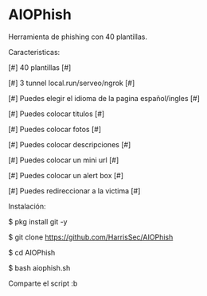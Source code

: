 # AIOPhish

Herramienta de phishing con 40 plantillas.

Caracteristicas:

[#] 40 plantillas [#]

[#] 3 tunnel local.run/serveo/ngrok [#]

[#] Puedes elegir el idioma de la pagina español/ingles [#]

[#] Puedes colocar titulos [#]

[#] Puedes colocar fotos [#]

[#] Puedes colocar descripciones [#]

[#] Puedes colocar un mini url [#]

[#] Puedes colocar un alert box [#]

[#] Puedes redireccionar a la victima [#]

Instalación:

$ pkg install git -y

$ git clone https://github.com/HarrisSec/AIOPhish

$ cd AIOPhish

$ bash aiophish.sh


Comparte el script :b
